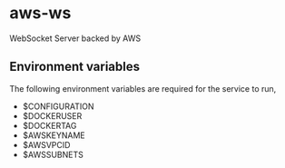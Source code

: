 # aws-ws
WebSocket Server backed by AWS

## Environment variables

The following environment variables are required for the service to run,

* $CONFIGURATION
* $DOCKERUSER
* $DOCKERTAG
* $AWSKEYNAME
* $AWSVPCID
* $AWSSUBNETS

